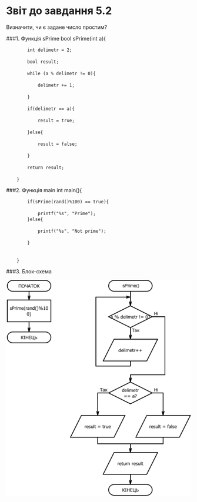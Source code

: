 # Звіт до завдання 5.2

Визначити, чи є задане число простим?

###1. Функція sPrime
		bool sPrime(int a){
		
			int delimetr = 2;
		
			bool result;
			
			while (a % delimetr != 0){
	
				delimetr += 1;
		
			}
	
			if(delimetr == a){
	
				result = true;
		
			}else{
	
				result = false;
	
			}
	
			return result;
		
		}


###2. Функція main
		int main(){

			if(sPrime(rand()%100) == true){
		
				printf("%s", "Prime");
			}else{
		
				printf("%s", "Not prime");
		
			}
	
	
		}
###3. Блок-схема

![](block-schemes/lab05/secondEx.png)
